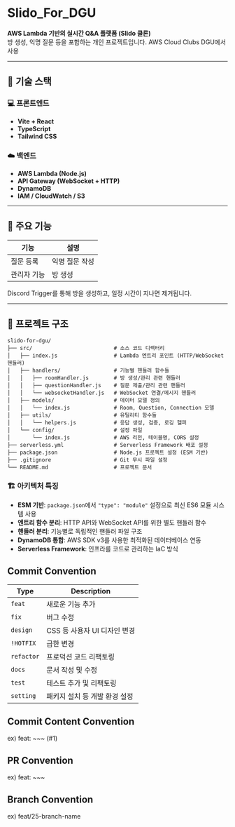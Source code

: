 # Slido_For_DGU

**AWS Lambda 기반의 실시간 Q&A 플랫폼 (Slido 클론)**  
방 생성, 익명 질문 등을 포함하는 개인 프로젝트입니다.
AWS Cloud Clubs DGU에서 사용

---

## 🔧 기술 스택

### 💻 프론트엔드
- **Vite + React**
- **TypeScript**
- **Tailwind CSS**

### ☁️ 백엔드
- **AWS Lambda (Node.js)**
- **API Gateway (WebSocket + HTTP)**
- **DynamoDB**
- **IAM / CloudWatch / S3**

---

## 📌 주요 기능

| 기능 | 설명 |
|------|------|
| 질문 등록 | 익명 질문 작성 |
| 관리자 기능 | 방 생성 |

Discord Trigger를 통해 방을 생성하고, 일정 시간이 지나면 제거됩니다.

---

## 📁 프로젝트 구조

```
slido-for-dgu/
├── src/                          # 소스 코드 디렉터리
│   ├── index.js                  # Lambda 엔트리 포인트 (HTTP/WebSocket 핸들러)
│   ├── handlers/                 # 기능별 핸들러 함수들
│   │   ├── roomHandler.js        # 방 생성/관리 관련 핸들러
│   │   ├── questionHandler.js    # 질문 제출/관리 관련 핸들러
│   │   └── websocketHandler.js   # WebSocket 연결/메시지 핸들러
│   ├── models/                   # 데이터 모델 정의
│   │   └── index.js              # Room, Question, Connection 모델
│   ├── utils/                    # 유틸리티 함수들
│   │   └── helpers.js            # 응답 생성, 검증, 로깅 헬퍼
│   └── config/                   # 설정 파일
│       └── index.js              # AWS 리전, 테이블명, CORS 설정
├── serverless.yml                # Serverless Framework 배포 설정
├── package.json                  # Node.js 프로젝트 설정 (ESM 기반)
├── .gitignore                    # Git 무시 파일 설정
└── README.md                     # 프로젝트 문서
```

### 🏗️ 아키텍처 특징

- **ESM 기반**: `package.json`에서 `"type": "module"` 설정으로 최신 ES6 모듈 시스템 사용
- **엔트리 함수 분리**: HTTP API와 WebSocket API를 위한 별도 핸들러 함수
- **핸들러 분리**: 기능별로 독립적인 핸들러 파일 구조
- **DynamoDB 통합**: AWS SDK v3를 사용한 최적화된 데이터베이스 연동
- **Serverless Framework**: 인프라를 코드로 관리하는 IaC 방식

## Commit Convention

| Type       | Description                      |
|------------|----------------------------------|
| `feat`     | 새로운 기능 추가                |
| `fix`      | 버그 수정                        |
| `design`   | CSS 등 사용자 UI 디자인 변경     |
| `!HOTFIX`  | 급한 변경                        |
| `refactor` | 프로덕션 코드 리팩토링          |
| `docs`     | 문서 작성 및 수정                |
| `test`     | 테스트 추가 및 리팩토링          |
| `setting`  | 패키지 설치 등 개발 환경 설정    |

## Commit Content Convention
ex) feat: ~~~ (#1)
## PR Convention
ex) feat: ~~~
## Branch Convention
ex) feat/25-branch-name
